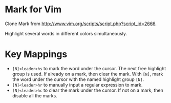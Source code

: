 # Mark for Vim
Clone Mark from http://www.vim.org/scripts/script.php?script_id=2666.

Highlight several words in different colors simultaneously.

# Key Mappings
- `[N]<leader>hs` to mark the word under the cursor. The next free highlight group is used. If already on a mark, then clear the mark. With `[N]`, mark the word under the cursor with the named highlight group `[N]`.
- `[N]<leader>hr` to manually input a regular expression to mark.
- `[N]<leader>hc` to clear the mark under the cursor. If not on a mark, then disable all the marks.
